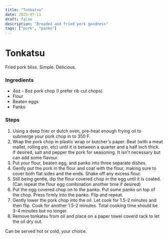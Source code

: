 ```yaml
---
title: "Tonkatsu"
date: 2025-07-11
draft: false
description: "Breaded and fried pork goodness"
tags: ["pork", "panko"]
---
```


# Tonkatsu

Fried pork bliss. Simple. Delicious.

### Ingredients

* 4oz - 8oz pork chop (I prefer rib cut chops)
* Flour
* Beaten eggs
* Panko

### Steps

1. Using a deep frier or dutch oven, pre-heat enough frying oil to submerge your pork chop in to 350 F.
2. Wrap the pork chop in plastic wrap or butcher's paper. Beat (with a meat mallet, rolling pin, etc) until it is between a quarter and a half inch thick. If desired, salt and pepper the pork for seasoning. It isn't necessary but can add some flavour.
2. Put your flour, beaten egg, and panko into three separate dishes.
3. Gently put the pork in the flour and coat with the flour, making sure to cover both flat sides and the ends. Shake off any excess flour.
4. Still being gentle, dip the flour covered chop in the egg until it is coated. (Can repeat the flour egg combination another time if desired)
5. Put the egg covered chop on to the panko. Put some panko on top of the chop. Press firmly into the panko. Flip and repeat.
6. Gently lower the pork chop into the oil. Let cook for 1.5-2 minutes and then flip. Cook for another 1.5-2 minutes. Total cooking time should be 3-4 minutes but no longer.
7. Remove tonkatsu from oil and place on a paper towel coverd rack to let the oil dry out.

Can be served hot or cold, your choice.



